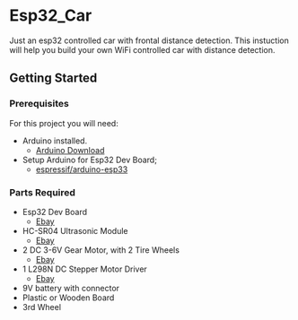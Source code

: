 # Esp32_Car
Just an esp32 controlled car with frontal distance detection. 
This instuction will help you build your own WiFi controlled car with distance detection.

## Getting Started

### Prerequisites
For this project you will need:

- Arduino installed. 
    + [Arduino Download](https://www.arduino.cc/en/Main/Software)
- Setup Arduino for Esp32 Dev Board;
    + [espressif/arduino-esp33](https://github.com/espressif/arduino-esp32)

### Parts Required

- Esp32 Dev Board
    + [Ebay](https://www.ebay.com/itm/ESP-32-ESP32S-Development-Board-2-4GHz-WiFi-Bluetooth-Antenna-CP2102-Module/152479854433?_trkparms=ispr%3D1&hash=item238081ef61:g:zIkAAOSwOUJbh47D&enc=AQADAAAB0KX%2FKt4E1xf3SDqEdBclaYZMetqRC9%2FhnE8htKYrZ97IC6%2B8u6fuurhYzjNJQLezVF52OAhNVoLWBLBKTFu%2B75yclemQ0fnEFxU2YIHbgzLEbG1s6zYhiSTXxltQ%2FyskUwm9gOUvl4SuxVunDYtndajS%2BK9gCEHRJPKQOBWB57s4JxL3ebWwD7cJ1zK3EVFP6AY7GR0bT%2FptlYR5%2BIXbY88rS4nDJxwptThR17L%2FASdIp6BkRIOec5yRUO2geuNhCjnU7h8S2FQM%2FKNeNxC7CFRJTTrOdhpz1Y%2F1ZSutvQie5UVs%2FeLDR0dc3WfD8dzHFVxCbfGYIUK3J9Gl299uhrvw3Ln4HiGAMvVub0QO%2FeSKPniOxwYUlKEDOM8ie2fww4P6yn9QRqgaLF%2FBrQC4EhnFWAB4yrAEpve%2FvjHVHy24KdtiLNThkMKOlHuYfvbZz3iHY7ECIEx5mL7rIXfwpDdwHah8pfmVddpDONwcXq4s38CpkDC%2BN7TYlZKUOyQ%2B0xP8vwQCYtI0SC2ehb1PIIrwsMBQdpGqeYf63s2TiGjhBtSJeYWqAq8UoyCP57m53UOq355bGIJgByRxlp5%2FGjTGzg0MD10u2e4rScnXM25F&checksum=152479854433828d11148cff4331b03eab4e0b251629)
- HC-SR04 Ultrasonic Module
    + [Ebay](https://www.ebay.com/itm/Ultrasonic-Module-HC-SR04-Distance-Sensor-Measuring-Transducer-For-Arduino/283300575551?epid=7021169719&_trkparms=ispr%3D1&hash=item41f607b93f:g:IbkAAOSwaPpcEMLH&enc=AQADAAAB4KX%2FKt4E1xf3SDqEdBclaYZHAO1mRO5aUxZ2HgsvuasfwbjHiRv%2BJVODmMr7pLcQln%2FMHBMPoh%2F0AsVIwFPwa%2FhQsQzuzUNuPJJKrrtSlV5c%2FH42coEKbAnkm5BWi2SFGqaakZpEavuV7Oj9Nu8%2FOMOU8wFycDwcOLmBRB9ajjpBeID%2B0yquKq%2B0Xg1BTGabL6ew6rigbgnBlsR0csbpSJIrrQd1W%2BR6ZC1sZUr2INHbThBkVrJNUvyqMtLiNgilAIAFGLllD0mLAv8gYEOe7P3I0rJ384%2BuHxN45vKlCof0Fc7DBm2lubpATb07JEy2nDZaiqIm5ELW%2FwJbigE3V8vhliubpxyOHPkL2vOJfdH6r7e7MCqFF46hH9Ner%2Fqo0dDL8oMwzXlQ6EZmr0Hjbam8P3PkmuBQM73FrsL7%2F%2FkPaJkSVQ4RTtWqD43A4vH1Dy%2FnllStXaRZUbF5i%2BUg4JP9XLGLmNMHr1NPfTqdm0XH9LPtMtF9K57I4ZZ9r7t1sYCAzzgNnZo%2B6qCfBsN2ACbT7SDAUy9KZlIpKf6xDnGvKraROWZir%2B0JPtio54UKcgDooeh1ZtouG23XZKslw%2F0%2FJ%2FD4FB%2B%2BdIkP%2BpLKGQwwO0rAY%2FRp9pFQfALKWq3l0w%3D%3D&checksum=283300575551c8249ec40afb4d43a75a7676ec8f4514)
- 2 DC 3-6V Gear Motor, with 2 Tire Wheels
    + [Ebay](https://www.ebay.com/itm/DC-3-6V-Gear-Motor-For-Arduino-Robot-with-Smart-Car-Robot-Plastic-Tire-Wheel/264022644177?hash=item3d78f9d5d1:m:mc5x-R5C1med_S7Md4WDdiQ)
- 1 L298N DC Stepper Motor Driver
    + [Ebay](https://www.ebay.com/itm/New-L298N-DC-Stepper-Motor-Driver-Module-Dual-H-Bridge-Control-Board-for-Arduino/191674305541?epid=21024969493&hash=item2ca0adcc05:g:Jb0AAOSwESNZ7v2s)
- 9V battery with connector
- Plastic or Wooden Board
- 3rd Wheel


